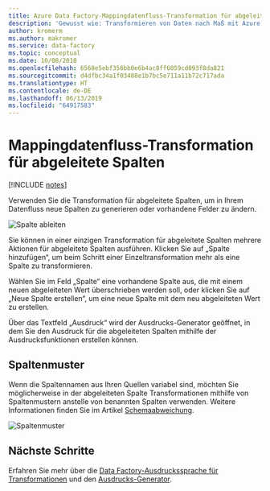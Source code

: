 ```yaml
---
title: Azure Data Factory-Mappingdatenfluss-Transformation für abgeleitete Spalten
description: 'Gewusst wie: Transformieren von Daten nach Maß mit Azure Data Factory-Mappingdatenfluss-Transformation für abgeleitete Spalten'
author: kromerm
ms.author: makromer
ms.service: data-factory
ms.topic: conceptual
ms.date: 10/08/2018
ms.openlocfilehash: 6568e5ebf356bb0e6b4ac8ff6059cd093f8da821
ms.sourcegitcommit: d4dfbc34a1f03488e1b7bc5e711a11b72c717ada
ms.translationtype: HT
ms.contentlocale: de-DE
ms.lasthandoff: 06/13/2019
ms.locfileid: "64917583"
---
```

# <a name="mapping-data-flow-derived-column-transformation"></a>Mappingdatenfluss-Transformation für abgeleitete Spalten

[!INCLUDE [notes](../../includes/data-factory-data-flow-preview.md)]

Verwenden Sie die Transformation für abgeleitete Spalten, um in Ihrem Datenfluss neue Spalten zu generieren oder vorhandene Felder zu ändern.

![Spalte ableiten](media/data-flow/dc1.png "Abgeleitete Spalte")

Sie können in einer einzigen Transformation für abgeleitete Spalten mehrere Aktionen für abgeleitete Spalten ausführen. Klicken Sie auf „Spalte hinzufügen“, um beim Schritt einer Einzeltransformation mehr als eine Spalte zu transformieren.

Wählen Sie im Feld „Spalte“ eine vorhandene Spalte aus, die mit einem neuen abgeleiteten Wert überschrieben werden soll, oder klicken Sie auf „Neue Spalte erstellen“, um eine neue Spalte mit dem neu abgeleiteten Wert zu erstellen.

Über das Textfeld „Ausdruck“ wird der Ausdrucks-Generator geöffnet, in dem Sie den Ausdruck für die abgeleiteten Spalten mithilfe der Ausdrucksfunktionen erstellen können.

## <a name="column-patterns"></a>Spaltenmuster

Wenn die Spaltennamen aus Ihren Quellen variabel sind, möchten Sie möglicherweise in der abgeleiteten Spalte Transformationen mithilfe von Spaltenmustern anstelle von benannten Spalten verwenden. Weitere Informationen finden Sie im Artikel [Schemaabweichung](concepts-data-flow-schema-drift.md).

![Spaltenmuster](media/data-flow/columnpattern.png "Spaltenmuster")

## <a name="next-steps"></a>Nächste Schritte

Erfahren Sie mehr über die [Data Factory-Ausdruckssprache für Transformationen](https://aka.ms/dataflowexpressions) und den [Ausdrucks-Generator](concepts-data-flow-expression-builder.md).

